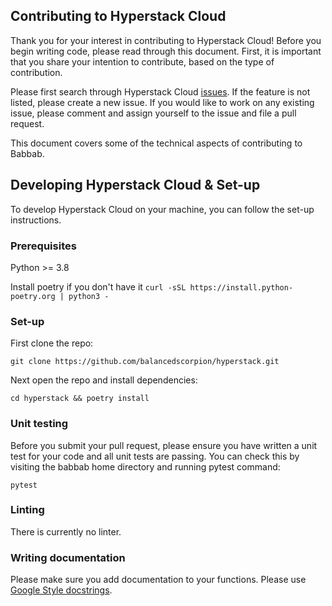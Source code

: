 ## Contributing to Hyperstack Cloud

Thank you for your interest in contributing to Hyperstack Cloud! Before you begin writing code, please read through this document. 
First, it is important that you share your intention to contribute, based on the type of contribution.

Please first search through Hyperstack Cloud [issues](https://github.com/balancedscorpion/hyperstack/issues). If the feature is not listed, please create a new issue. 
If you would like to work on any existing issue, please comment and assign yourself to the issue and file a pull request.

This document covers some of the technical aspects of contributing to Babbab.

## Developing Hyperstack Cloud & Set-up

To develop Hyperstack Cloud on your machine, you can follow the set-up instructions. 

### Prerequisites

Python >= 3.8

Install poetry if you don't have it
```curl -sSL https://install.python-poetry.org | python3 -```

### Set-up

First clone the repo:

```git clone https://github.com/balancedscorpion/hyperstack.git```

Next open the repo and install dependencies:

```cd hyperstack && poetry install```

### Unit testing

Before you submit your pull request, please ensure you have written a unit test for your code and all unit tests are passing.
You can check this by visiting the babbab home directory and running pytest command:

```pytest```

### Linting

There is currently no linter.

### Writing documentation

Please make sure you add documentation to your functions. Please use [Google Style docstrings](https://www.sphinx-doc.org/en/master/usage/extensions/example_google.html).